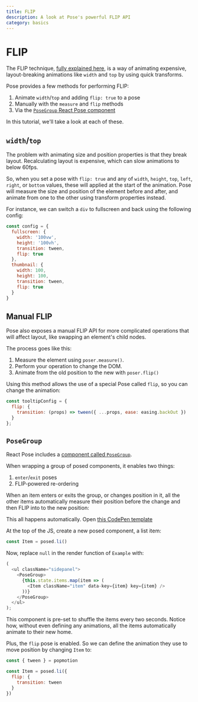 ```yaml
---
title: FLIP
description: A look at Pose's powerful FLIP API
category: basics
---
```


# FLIP

The FLIP technique, [fully explained here](https://aerotwist.com/blog/flip-your-animations/), is a way of animating expensive, layout-breaking animations like `width` and `top` by using quick transforms.

Pose provides a few methods for performing FLIP:

1. Animate `width`/`top` and adding `flip: true` to a pose
2. Manually with the `measure` and `flip` methods
3. Via the [`PoseGroup` React Pose component](/pose/api/posegroup)

In this tutorial, we'll take a look at each of these.

## `width`/`top`

The problem with animating size and position properties is that they break layout. Recalculating layout is expensive, which can slow animations to below 60fps.

So, when you set a pose with `flip: true` and any of `width`, `height`, `top`, `left`, `right`, or `bottom` values, these will applied at the start of the animation. Pose will measure the size and position of the element before and after, and animate from one to the other using transform properties instead.

For instance, we can switch a `div` to fullscreen and back using the following config:

```javascript
const config = {
  fullscreen: {
    width: '100vw',
    height: '100vh',
    transition: tween,
    flip: true
  },
  thumbnail: {
    width: 100,
    height: 100,
    transition: tween,
    flip: true
  }
}
```

<CodePen id="BrmGmR" />

## Manual FLIP

Pose also exposes a manual FLIP API for more complicated operations that will affect layout, like swapping an element's child nodes.

The process goes like this:

1. Measure the element using `poser.measure()`.
2. Perform your operation to change the DOM.
3. Animate from the old position to the new with `poser.flip()`

<CodePen id="paXyRE" />

Using this method allows the use of a special Pose called `flip`, so you can change the animation:

```javascript
const tooltipConfig = {
  flip: {
    transition: (props) => tween({ ...props, ease: easing.backOut })
  }
};
```

## `PoseGroup`

React Pose includes a [component called `PoseGroup`](/pose/api/posegroup).

When wrapping a group of posed components, it enables two things:

1. `enter`/`exit` poses
2. FLIP-powered re-ordering

When an item enters or exits the group, or changes position in it, all the other items automatically measure their position before the change and then FLIP into to the new position:

<CodePen id="eMexyR" />

This all happens automatically. Open [this CodePen template](https://codepen.io/popmotion/pen/mxqobd?editors=0010)

At the top of the JS, create a new posed component, a list item:

```javascript
const Item = posed.li()
```

Now, replace `null` in the render function of `Example` with:

```javascript
(
  <ul className="sidepanel">
    <PoseGroup>
      {this.state.items.map(item => (
        <Item className="item" data-key={item} key={item} />
      ))}
    </PoseGroup>
  </ul>
);
```

This component is pre-set to shuffle the items every two seconds. Notice how, without even defining any animations, all the items automatically animate to their new home.

Plus, the `flip` pose is enabled. So we can define the animation they use to move position by changing `Item` to:

```javascript
const { tween } = popmotion

const Item = posed.li({
  flip: {
    transition: tween
  }
})
```
